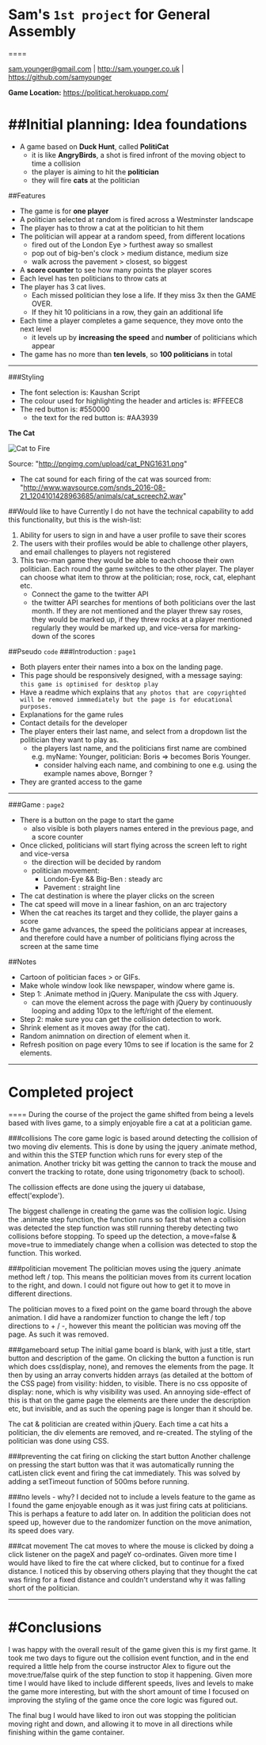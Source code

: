 # Sam's `1st project` for General Assembly
====

<sam.younger@gmail.com> | <http://sam.younger.co.uk> | <https://github.com/samyounger>

**Game Location:** <https://politicat.herokuapp.com/>

##Initial planning: Idea foundations
====

- A game based on **Duck Hunt**, called **PolitiCat**
	* it is like **AngryBirds**, a shot is fired infront of the moving object to time a collision
	* the player is aiming to hit the **politician**
	* they will fire **cats** at the politician

##Features
- The game is for **one player**
- A politician selected at random is fired across a Westminster landscape
- The player has to throw a cat at the politician to hit them
- The politician will appear at a random speed, from different locations
	* fired out of the London Eye > furthest away so smallest
	* pop out of big-ben's clock > medium distance, medium size
	* walk across the pavement > closest, so biggest
- A **score counter** to see how many points the player scores
- Each level has ten politicians to throw cats at
- The player has 3 cat lives.
	*  Each missed politician they lose a life. If they miss 3x then the GAME OVER. 
	*  If they hit 10 politicians in a row, they gain an additional life
- Each time a player completes a game sequence, they move onto the next level
	* it levels up by **increasing the speed** and **number** of politicians which appear
- The game has no more than **ten levels**, so **100  politicians** in total

***

###Styling
- The font selection is: Kaushan Script
- The colour used for highlighting the header and articles is: #FFEEC8
- The red button is: #550000
	* the text for the red button is: #AA3939

**The Cat**

![Cat to Fire](http://pngimg.com/upload/cat_PNG1631.png "Cat Image")

Source: "http://pngimg.com/upload/cat_PNG1631.png"

- The cat sound for each firing of the cat was sourced from: "http://www.wavsource.com/snds_2016-08-21_1204101428963685/animals/cat_screech2.wav"

##Would like to have
Currently I do not have the technical capability to add this functionality, but this is the wish-list:

1. Ability for users to sign in and have a user profile to save their scores
2. The users with their profiles would be able to challenge other players, and email challenges to players not registered
3. This two-man game they would be able to each choose their own politician. Each round the game switches to the other player. The player can choose what item to throw at the politician; rose, rock, cat, elephant etc.
	* Connect the game to the twitter API
	* the twitter API searches for mentions of both politicians over the last month. If they are not mentioned and the player threw say roses, they would be marked up, if they threw rocks at a player mentioned regularly they would be marked up, and vice-versa for marking-down of the scores

##Pseudo `code`
###Introduction : `page1`
- Both players enter their names into a box on the landing page. 
- This page should be responsively designed, with a message saying: `this game is optimised for desktop play`
- Have a readme which explains that `any photos that are copyrighted will be removed immmediately but the page is for educational purposes.`
- Explanations for the game rules
- Contact details for the developer
- The player enters their last name, and select from a dropdown list the politician they want to play as.
	* the players last name, and the politicians first name are combined e.g. myName: Younger, politician: Boris => becomes Boris Younger.
		- consider halving each name, and combining to one e.g. using the example names above, Bornger ? 
- They are granted access to the game

***

###Game : `page2`
- There is a button on the page to start the game
	* also visible is both players names entered in the previous page, and a score counter
- Once clicked, politicians will start flying across the screen left to right and vice-versa
	* the direction will be decided by random
	* politician movement:
		- London-Eye && Big-Ben : steady arc
		- Pavement : straight line
- The cat destination is where the player clicks on the screen
- The cat speed will move in a linear fashion, on an arc trajectory
- When the cat reaches its target and they collide, the player gains a score
- As the game advances, the speed the politicians appear at increases, and therefore could have a number of politicians flying across the screen at the same time


##Notes
- Cartoon of politician faces > or GIFs.
- Make whole window look like newspaper, window where game is.
- Step 1: .Animate method in jQuery. Manipulate the css with Jquery.
	* can move the element across the page with jQuery by continuously looping and adding 10px to the left/right of the element.
- Step 2: make sure you can get the collision detection to work.
- Shrink element as it moves away (for the cat).
- Random animnation on direction of element when it.
- Refresh position on page every 10ms to see if location is the same for 2 elements.

***

# Completed project
====
During the course of the project the game shifted from being a levels based with lives game, to a simply enjoyable fire a cat at a politician game. 

###collisions
The core game logic is based around detecting the collision of two moving div elements. This is done by using the jquery .animate method, and within this the STEP function which runs for every step of the animation. Another tricky bit was getting the cannon to track the mouse and convert the tracking to rotate, done using trigonometry (back to school).

The collission effects are done using the jquery ui database, effect('explode').

The biggest challenge in creating the game was the collision logic. Using the .animate step function, the function runs so fast that when a collision was detected the step function was still running thereby detecting two collisions before stopping. To speed up the detection, a move=false & move=true to immediately change when a collision was detected to stop the function. This worked.

###politician movement
The politician moves using the jquery .animate method left / top. This means the politician moves from its current location to the right, and down. I could not figure out how to get it to move in different directions.

The politician moves to a fixed point on the game board through the above animation. I did have a randomizer function to change the left / top directions to + / -, however this meant the politician was moving off the page. As such it was removed.

###gameboard setup
The initial game board is blank, with just a title, start button and description of the game. On clicking the button a function is run which does css(display, none), and removes the elements from the page. It then by using an array converts hidden arrays (as detailed at the bottom of the CSS page) from visility: hidden, to visible. There is no css opposite of display: none, which is why visibility was used. An annoying side-effect of this is that on the game page the elements are there under the description etc, but invisible, and as such the opening page is longer than it should be.

The cat & politician are created within jQuery. Each time a cat hits a politician, the div elements are removed, and re-created. The styling of the politician was done using CSS.

###preventing the cat firing on clicking the start button
Another challenge on pressing the start button was that it was automatically running the catListen click event and firing the cat immediately. This was solved by adding a setTimeout function of 500ms before running.

###no levels - why?
I decided not to include a levels feature to the game as I found the game enjoyable enough as it was just firing cats at politicians. This is perhaps a feature to add later on. In addition the politician does not speed up, however due to the randomizer function on the move animation, its speed does vary.

###cat movement
The cat moves to where the mouse is clicked by doing a click listener on the pageX and pageY co-ordinates. Given more time I would have liked to fire the cat where clicked, but to continue for a fixed distance. I noticed this by observing others playing that they thought the cat was firing for a fixed distance and couldn't understand why it was falling short of the politician.

***

#Conclusions
====
I was happy with the overall result of the game given this is my first game. It took me two days to figure out the collision event function, and in the end required a little help from the course instructor Alex to figure out the move:true/false quirk of the step function to stop it happening.
Given more time I would have liked to include different speeds, lives and levels to make the game more interesting, but with the short amount of time I focused on improving the styling of the game once the core logic was figured out.

The final bug I would have liked to iron out was stopping the politician moving right and down, and allowing it to move in all directions while finishing within the game container.